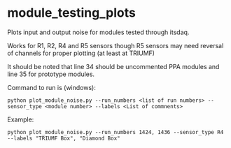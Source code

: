 # module_testing_plots

Plots input and output noise for modules tested through itsdaq.

Works for R1, R2, R4 and R5 sensors though R5 sensors may need reversal of channels for proper plotting (at least at TRIUMF)

It should be noted that line 34 should be uncommented PPA modules and line 35 for prototype modules.

Command to run is (windows):

```
python plot_module_noise.py --run_numbers <list of run numbers> --sensor_type <module number> --labels <List of commnents>
```

Example:
```
python plot_module_noise.py --run_numbers 1424, 1436 --sensor_type R4 --labels "TRIUMF Box", "Diamond Box"
```
